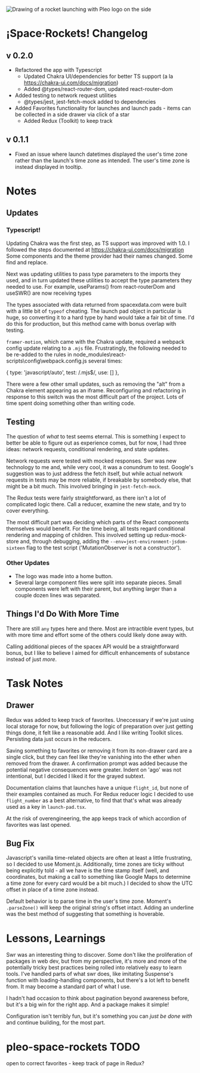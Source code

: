![Drawing of a rocket launching with Pleo logo on the side](https://repository-images.githubusercontent.com/255552950/c9991080-ff11-11ea-8706-5d40322f68fe)

# ¡Space·Rockets! Changelog

## v 0.2.0
- Refactored the app with Typescript
   - Updated Chakra UI/dependencies for better TS support (a la https://chakra-ui.com/docs/migration)
   - Added @types/react-router-dom, updated react-router-dom
- Added testing to network request utilities
   - @types/jest, jest-fetch-mock added to dependencies
- Added Favorites functionality for launches and launch pads - items can be collected in a side drawer via click of a star
   - Added Redux (Toolkit) to keep track


## v 0.1.1
- Fixed an issue where launch datetimes displayed the user's time zone rather than the launch's time zone as intended. The user's time zone is instead displayed in tooltip. 



# Notes

## Updates

### Typescript! 

Updating Chakra was the first step, as TS support was improved with 1.0. I followed the steps documented at https://chakra-ui.com/docs/migration
Some components and the theme provider had their names changed. Some find and replace.

Next was updating utilities to pass type parameters to the imports they used, and in turn updated these utilities to accept the type parameters they needed to use.
For example, useParams() from react-routerDom and useSWR() are now receiving types

The types associated with data returned from spacexdata.com were built with a little bit of `typeof` cheating. 
The launch pad object in particular is huge, so converting it to a hard type by hand would take a fair bit of time. I'd do this for production, but this method came with bonus overlap with testing.

`framer-motion`, which came with the Chakra update, required a webpack config update relating to a `.mjs` file. Frustratingly, the following needed to be re-added to the rules in node_modules\react-scripts\config\webpack.config.js several times:

   {
      type: 'javascript/auto',
      test: /\.mjs$/,
      use: []
   },

There were a few other small updates, such as removing the "alt" from a Chakra element appearing as an iframe.
Reconfiguring and refactoring in response to this switch was the most difficult part of the project. Lots of time spent doing something other than writing code.


## Testing
The question of *what* to test seems eternal. This is something I expect to better be able to figure out as experience comes, but for now, I had three ideas: network requests, conditional rendering, and state updates.

Network requests were tested with mocked responses. Swr was new technology to me and, while very cool, it was a conundrum to test. Google's suggestion was to just address the fetch itself, but while actual network requests in tests may be more reliable, if breakable by somebody else, that might be a bit much. This involved bringing in `jest-fetch-mock`.

The Redux tests were fairly straightforward, as there isn't a lot of complicated logic there. Call a reducer, examine the new state, and try to cover everything.

The most difficult part was deciding which parts of the React components themselves would benefit. For the time being, all tests regard conditional rendering and mapping of children. This involved setting up redux-mock-store and, through debugging, adding the `--env=jest-environment-jsdom-sixteen` flag to the test script ('MutationObserver is not a constructor').


### Other Updates
- The logo was made into a home button.
- Several large component files were split into separate pieces. Small components were left with their parent, but anything larger than a couple dozen lines was separated.


## Things I'd Do With More Time
There are still `any` types here and there. Most are intractible event types, but with more time and effort some of the others could likely done away with.

Calling additional pieces of the spacex API would be a straightforward bonus, but I like to believe I aimed for difficult enhancements of substance instead of just *more*. 


# Task Notes

## Drawer
Redux was added to keep track of favorites. Uneccessary if we're just using local storage for now, but following the logic of preparation over just getting things done, it felt like a reasonable add. And I like writing Toolkit slices. Persisting data just occurs in the reducers.

Saving something to favorites or removing it from its non-drawer card are a single click, but they can feel like they're vanishing into the ether when removed from the drawer. A confirmation prompt was added because the potential negative consequences were greater.
Indent on 'ago' was not intentional, but I decided I liked it for the grayed subtext.

Documentation claims that launches have a unique `flight_id`, but none of their examples contained as much. For Redux reducer logic I decided to use `flight_number` as a best alternative, to find that that's what was already used as a key in `launch-pad.tsx`. 

At the risk of overengineering, the app keeps track of which accordion of favorites was last opened.


## Bug Fix
Javascript's vanilla time-related objects are often at least a little frustrating, so I decided to use Moment.js.
Additionally, time zones are ticky without being explicitly told - all we have is the time stamp itself (well, and coordinates, but making a
call to something like Google Maps to determine a time zone for every card would be a bit much.) I decided to show the UTC offset in place of 
a time zone instead.

Default behavior is to parse time in the user's time zone. Moment's `.parseZone()` will keep the original string's offset intact. Adding an underline was the best method of suggesting that something is hoverable.



# Lessons, Learnings
Swr was an interesting thing to discover. Some don't like the proliferation of packages in web dev, but from my perspective, it's more and more of the potentially tricky best practices being rolled into relatively easy to learn tools. I've handled parts of what swr does, like imitating Suspense's function with loading-handling components, but there's a lot left to benefit from. It may become a standard part of what I use.

I hadn't had occasion to think about pagination beyond awareness before, but it's a big win for the right app. And a package makes it simple!

Configuration isn't terribly fun, but it's something you can *just be done with* and continue building, for the most part. 



# pleo-space-rockets TODO

open to correct favorites - keep track of page in Redux?

